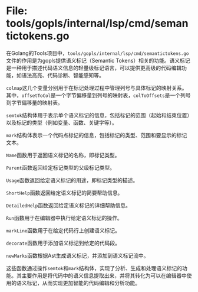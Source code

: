 # File: tools/gopls/internal/lsp/cmd/semantictokens.go

在Golang的Tools项目中，`tools/gopls/internal/lsp/cmd/semantictokens.go`文件的作用是为gopls提供语义标记（Semantic Tokens）相关的功能。语义标记是一种用于描述代码语义信息的轻量级标记语言，可以提供更高级的代码编辑功能，如语法高亮、代码诊断、智能感知等。

`colmap`这几个变量分别用于在标记处理过程中管理列号与具体标记的映射关系。其中，`offsetToCol`是一个字节偏移量到列号的映射表，`colToOffsets`是一个列号到字节偏移量的映射表。

`semtok`结构体用于表示单个语义标记的信息，包括标记的范围（起始和结束位置）以及标记的类型（例如变量、函数、关键字等）。

`mark`结构体表示一个代码点标记的信息，包括标记的类型、范围和要显示的标记文本。

`Name`函数用于返回语义标记的名称，即标记类型。

`Parent`函数返回给定标记类型的父级标记类型。

`Usage`函数返回给定语义标记的用途，即标记类型的描述。

`ShortHelp`函数返回给定语义标记的简要帮助信息。

`DetailedHelp`函数返回给定语义标记的详细帮助信息。

`Run`函数用于在编辑器中执行给定语义标记的操作。

`markLine`函数用于在给定代码行上创建语义标记。

`decorate`函数用于添加语义标记到给定的代码段。

`newMarks`函数根据Ast生成语义标记，并添加到语义标记流中。

这些函数通过操作`semtok`和`mark`结构体，实现了分析、生成和处理语义标记的功能。其主要作用是将代码中的语义信息提取出来，并将其转化为可以在编辑器中使用的语义标记，从而实现更加智能的代码编辑和分析功能。

